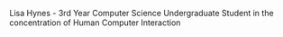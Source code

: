 
<p class="text-primary">Lisa Hynes - 3rd Year Computer Science Undergraduate Student in the concentration of Human Computer Interaction</p>

<div class="progress">
  <div class="bar" style="width: 100%;"></div>
</div>


